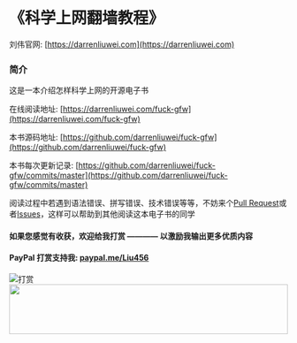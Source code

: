 # 《科学上网翻墙教程》
刘伟官网: [https://darrenliuwei.com](https://darrenliuwei.com)
### 简介
这是一本介绍怎样科学上网的开源电子书

在线阅读地址: [https://darrenliuwei.com/fuck-gfw](https://darrenliuwei.com/fuck-gfw)

本书源码地址: [https://github.com/darrenliuwei/fuck-gfw](https://github.com/darrenliuwei/fuck-gfw)

本书每次更新记录: [https://github.com/darrenliuwei/fuck-gfw/commits/master](https://github.com/darrenliuwei/fuck-gfw/commits/master)

阅读过程中若遇到语法错误、拼写错误、技术错误等等，不妨来个[Pull Request](https://github.com/darrenliuwei/fuck-gfw)或者[Issues](https://github.com/darrenliuwei/fuck-gfw/issues)，这样可以帮助到其他阅读这本电子书的同学

#### 如果您感觉有收获，欢迎给我打赏 ———— 以激励我输出更多优质内容
#### PayPal 打赏支持我: [paypal.me/Liu456](https://paypal.me/Liu456)
![打赏](https://i.imgur.com/JnDAuUG.png)
<a href="https://www.vultr.com/?ref=7295225"><img src="https://www.vultr.com/media/banner_1.png" width="100%" height="90"></a>